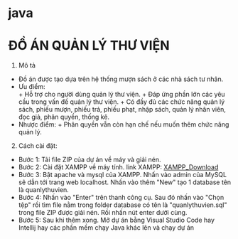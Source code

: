 # java
# ĐỒ ÁN QUẢN LÝ THƯ VIỆN
1. Mô tả
- Đồ án được tạo dựa trên hệ thống mượn sách ở các nhà sách tư nhân.
- Ưu điểm:
<br>\+ Hỗ trợ cho người dùng quản lý thư viện.
\+ Đáp ứng phần lớn các yêu cầu trong vấn đề quản lý thư viện.
\+ Có đầy đủ các chức năng quản lý sách, phiếu mượn, phiếu trả, phiếu phạt, nhập sách, quản lý nhân viên, đọc giả, phân quyền, thống kê.
- Nhược điểm:  \+ Phân quyền vẫn còn hạn chế nếu muốn thêm chức năng quản lý.
2. Cách cài đặt:
- Bước 1: Tải file ZIP của dự án về máy và giải nén.
- Bước 2: Cài đặt XAMPP về máy tính.
  link XAMPP: [XAMPP_Download](https://www.apachefriends.org/download.html)
- Bước 3: Bật apache và mysql của XAMPP. Nhấn vào admin của MySQL sẽ dẫn tới trang web localhost.
  Nhấn vào thêm "New" tạo 1 database tên là quanlythuvien.
- Bước 4: Nhấn vào "Enter" trên thanh công cụ. Sau đó nhấn vào "Chọn tệp" rồi tìm file nằm trong folder database có tên là "quanlythuvien.sql" trong file ZIP được giải nén. Rồi nhấn nút enter dưới cùng.
- Bước 5: Sau khi thêm xong. Mở dự án bằng Visual Studio Code hay Intellij hay các phần mềm chạy Java khác lên và chạy dự án
